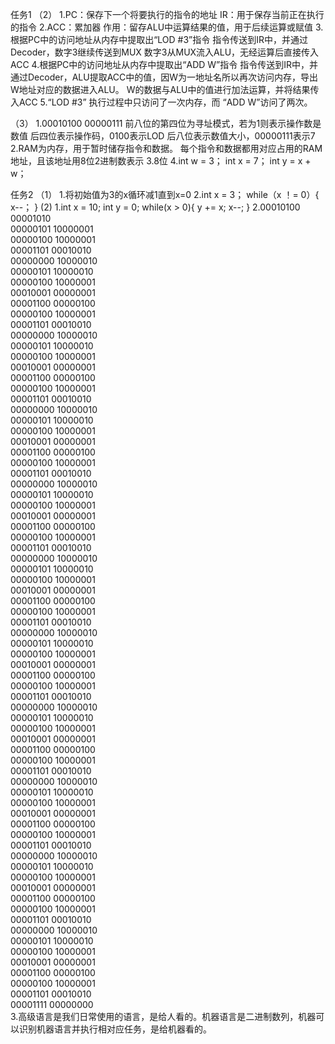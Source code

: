 任务1
（2）
1.PC：保存下一个将要执行的指令的地址
  IR：用于保存当前正在执行的指令
2.ACC：累加器
作用：留存ALU中运算结果的值，用于后续运算或赋值
3.根据PC中的访问地址从内存中提取出“LOD #3”指令
指令传送到IR中，并通过Decoder，数字3继续传送到MUX
数字3从MUX流入ALU，无经运算后直接传入ACC
4.根据PC中的访问地址从内存中提取出“ADD W”指令
指令传送到IR中，并通过Decoder，ALU提取ACC中的值，因W为一地址名所以再次访问内存，导出W地址对应的数据进入ALU。
W的数据与ALU中的值进行加法运算，并将结果传入ACC
5.“LOD #3” 执行过程中只访问了一次内存，而 “ADD W”访问了两次。

（3）
1.00010100 00000111
前八位的第四位为寻址模式，若为1则表示操作数是数值
后四位表示操作码，0100表示LOD
后八位表示数值大小，00000111表示7
2.RAM为内存，用于暂时储存指令和数据。
每个指令和数据都用对应占用的RAM地址，且该地址用8位2进制数表示
3.8位
4.int w = 3；  int x = 7； int y = x + w；

任务2
（1）
1.将初始值为3的x循环减1直到x=0
2.int x = 3；
while（x ！= 0）{
x--；
}
(2)
1.int x = 10; int y = 0;
while(x > 0){
	y += x;
	x--;
}
2.00010100 00001010<br>
  00000101 10000001<br>
  00000100 10000001<br>
  00001101 00010010<br>
  00000000 10000010<br>
  00000101 10000010<br>
  00000100 10000001<br>
  00010001 00000001<br>
  00001100 00000100<br>
  00000100 10000001<br>
  00001101 00010010<br>
  00000000 10000010<br>
  00000101 10000010<br>
  00000100 10000001<br>
  00010001 00000001<br>
  00001100 00000100<br>
  00000100 10000001<br>
  00001101 00010010<br>
  00000000 10000010<br>
  00000101 10000010<br>
  00000100 10000001<br>
  00010001 00000001<br>
  00001100 00000100<br>
  00000100 10000001<br>
  00001101 00010010<br>
  00000000 10000010<br>
  00000101 10000010<br>
  00000100 10000001<br>
  00010001 00000001<br>
  00001100 00000100<br>
  00000100 10000001<br>
  00001101 00010010<br>
  00000000 10000010<br>
  00000101 10000010<br>
  00000100 10000001<br>
  00010001 00000001<br>
  00001100 00000100<br>
  00000100 10000001<br>
  00001101 00010010<br>
  00000000 10000010<br>
  00000101 10000010<br>
  00000100 10000001<br>
  00010001 00000001<br>
  00001100 00000100<br>
  00000100 10000001<br>
  00001101 00010010<br>
  00000000 10000010<br>
  00000101 10000010<br>
  00000100 10000001<br>
  00010001 00000001<br>
  00001100 00000100<br>
  00000100 10000001<br>
  00001101 00010010<br>
  00000000 10000010<br>
  00000101 10000010<br>
  00000100 10000001<br>
  00010001 00000001<br>
  00001100 00000100<br>
  00000100 10000001<br>
  00001101 00010010<br>
  00000000 10000010<br>
  00000101 10000010<br>
  00000100 10000001<br>
  00010001 00000001<br>
  00001100 00000100<br>
  00000100 10000001<br>
  00001101 00010010<br>
  00000000 10000010<br>
  00000101 10000010<br>
  00000100 10000001<br>
  00010001 00000001<br>
  00001100 00000100<br>
  00000100 10000001<br>
  00001101 00010010<br>
  00001111 00000000<br>
3.高级语言是我们日常使用的语言，是给人看的。机器语言是二进制数列，机器可以识别机器语言并执行相对应任务，是给机器看的。